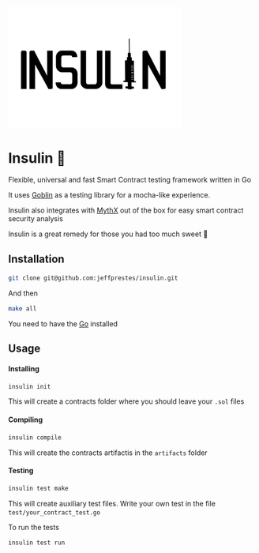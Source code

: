 <img src="insulin3png.png" alt="drawing" width="350"/>

# Insulin :syringe:

Flexible, universal and fast Smart Contract testing framework written in Go

It uses [Goblin](https://github.com/franela/goblin) as a testing library for a mocha-like experience.

Insulin also integrates with [MythX](https://mythx.io/) out of the box for easy smart contract security analysis

Insulin is a great remedy for those you had too much sweet :candy:

## Installation
```bash
git clone git@github.com:jeffprestes/insulin.git
```
And then
```bash
make all
```
You need to have the [Go](https://golang.org) installed

## Usage

#### Installing
```bash
insulin init
```
This will create a contracts folder where you should leave your `.sol` files

#### Compiling
```bash
insulin compile
```
This will create the contracts artifactis in the `artifacts` folder

#### Testing
```bash
insulin test make
```
This will create auxiliary test files.
Write your own test in the file `test/your_contract_test.go`


To run the tests
```bash
insulin test run
```
